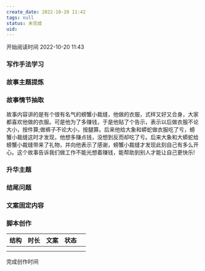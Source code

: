 ```yaml
---
create_date: 2022-10-20 11:42 
tags: null
status: 未完成 
uid: 
---
```



开始阅读时间 2022-10-20  11:43

### 写作手法学习


### 故事主题提炼


### 故事情节抽取
故事内容讲的是有个很有名气的螃蟹小裁缝，他做的衣服，式样又好又合身，大家都喜欢他做的衣服。可是他为了多赚钱，于是他贴了个告示，表示以后做衣服不论大小，按件算;做裤子不论大小，按腿算。后来他给大象和蟒蛇做衣服吃了亏，螃蟹小裁缝这时才发现，他想多赚点钱，没想到反而却吃了亏。后来大象和大蟒蛇给螃蟹小裁缝带来了礼物，并向他表示了感谢，螃蟹小裁缝才发现此刻自己有多么开心。这个故事告诉我们做工作不能光想着赚钱，能帮助到别人才能让自己更快乐!


### 升华主题


### 结尾问题


### 文案固定内容


### 脚本创作

| 结构 | 时长 | 文案 | 状态 |     |
| ---- | ---- | ---- | ---- | --- |
|      |      |      |      |     |
|      |      |      |      |     |

完成创作时间  


